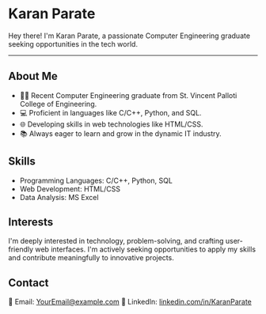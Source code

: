 # Karan Parate

Hey there! I'm Karan Parate, a passionate Computer Engineering graduate seeking opportunities in the tech world.
***

## About Me

- 👨‍🎓 Recent Computer Engineering graduate from St. Vincent Palloti College of Engineering.
- 💻 Proficient in languages like C/C++, Python, and SQL.
- 🌐 Developing skills in web technologies like HTML/CSS.
- 📚 Always eager to learn and grow in the dynamic IT industry.

## Skills

- Programming Languages: C/C++, Python, SQL
- Web Development: HTML/CSS
- Data Analysis: MS Excel

## Interests

I'm deeply interested in technology, problem-solving, and crafting user-friendly web interfaces. I'm actively seeking opportunities to apply my skills and contribute meaningfully to innovative projects.

## Contact

📧 Email: [YourEmail@example.com](mailto:YourEmail@example.com)
🔗 LinkedIn: [linkedin.com/in/KaranParate](https://www.linkedin.com/in/KaranParate)
